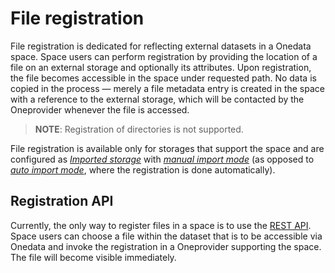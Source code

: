 # File registration

File registration is dedicated for reflecting external datasets in a Onedata space.
Space users can perform registration by providing the location of a file on an external
storage and optionally its attributes. Upon registration, the file becomes accessible
in the space under requested path. No data is copied in the process — merely a file
metadata entry is created in the space with a reference to the external storage,
which will be contacted by the Oneprovider whenever the file is accessed.

> **NOTE**: Registration of directories is not supported.

File registration is available only for storages that support the space and are configured
as [*Imported storage*][1]
with [*manual import mode*][2]
(as opposed to [*auto import mode*][3], where the registration is done automatically).

## Registration API

Currently, the only way to register files in a space is to use the
[REST API][4].
Space users can choose a file within the dataset that is to be accessible via Onedata and invoke
the registration in a Oneprovider supporting the space. The file will become visible immediately.

[1]: ../admin-guide/oneprovider/configuration/storages.md#imported-storage

[2]: ../admin-guide/oneprovider/configuration/storage-import.md#manual-storage-import

[3]: ../admin-guide/oneprovider/configuration/storage-import.md#auto-storage-import

[4]: https://onedata.org/#/home/api/stable/oneprovider?anchor=tag/File-registration
